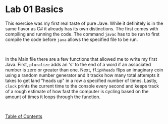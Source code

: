 # Lab 01 Basics
This exercise was my first real taste of pure Jave. While it definitely is in the same flavor as C# it already has its own distinctions. The first comes with compiling and running the code. The command `javac` has to be run to first compile the code before `java` allows the specified file to be run.

<br>

In the Main file there are a few functions that allowed me to write my first Java. First, `pluralize` adds an 's' to the end of a word if an associated number is zero or greater than one. Next, `flipNheads` flips an imaginary coin using a random number generator and it tracks how many total attempts it takes to get land "heads up" in a row a specified number of times. Lastly, `clock` prints the current time to the console every second and keeps track of a rough estimate of how fast the computer is cycling based on the amount of times it loops through the function.

<br>

[Table of Contents](../../)